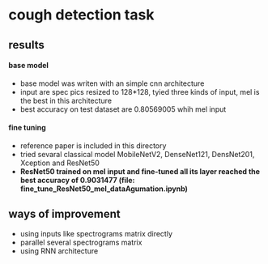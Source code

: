 # cough detection task

## results
#### base model
- base model was writen with an simple cnn architecture
- input are spec pics resized to 128*128, tyied three kinds of input, mel is the best in this architecture
- best accuracy on test dataset are 0.80569005 whih mel input

#### fine tuning
- reference paper is included in this directory
- tried sevaral classical model MobileNetV2, DenseNet121, DensNet201, Xception and  ResNet50
- **ResNet50 trained on mel input and fine-tuned all its layer reached the best accuracy of 0.9031477 (file: fine_tune_ResNet50_mel_dataAgumation.ipynb)**

## ways of improvement
- using inputs like spectrograms matrix directly
- parallel several spectrograms matrix
- using RNN architecture